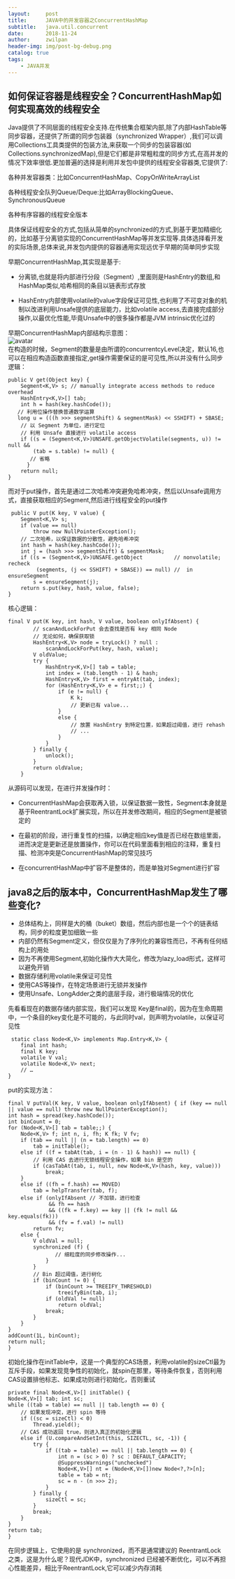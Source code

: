 ```yaml
---
layout:     post
title:      JAVA中的并发容器之ConcurrentHashMap
subtitle:   java.util.concurrent
date:       2018-11-24
author:     zwilpan
header-img: img/post-bg-debug.png
catalog: true
tags:
    - JAVA并发
---
```


## 如何保证容器是线程安全？ConcurrentHashMap如何实现高效的线程安全

Java提供了不同层面的线程安全支持.在传统集合框架内部,除了内部HashTable等同步容器，还提供了所谓的同步包装器（synchronized Wrapper）,我们可以调用Collections工具类提供的包装方法,来获取一个同步的包装容器(如Collections.synchronizedMap),但是它们都是非常粗粒度的同步方式,在高并发的情况下效率很低.更加普遍的选择是利用并发包中提供的线程安全容器类,它提供了:  

各种并发容器类：比如ConcurrentHashMap、CopyOnWriteArrayList  

各种线程安全队列Queue/Deque:比如ArrayBlockingQueue、SynchronousQueue  

各种有序容器的线程安全版本  

具体保证线程安全的方式,包括从简单的synchronized的方式,到基于更加精细化的，比如基于分离锁实现的ConcurrentHashMap等并发实现等.具体选择看开发的实际场景,总体来说,并发包内提供的容器通用实现远优于早期的简单同步实现   

早期ConcurrentHashMap,其实现是基于:  
+ 分离锁,也就是将内部进行分段（Segment）,里面则是HashEntry的数组,和HashMap类似,哈希相同的条目以链表形式存放  

+ HashEntry内部使用volatile的value字段保证可见性,也利用了不可变对象的机制以改进利用Unsafe提供的底层能力，比如volatile access,去直接完成部分操作,以最优化性能,毕竟Unsafe中的很多操作都是JVM intrinsic优化过的  

早期ConcurrentHashMap内部结构示意图：  
![avatar](/img/segment.png)  
在构造的时候，Segment的数量是由所谓的concurrentcyLevel决定，默认16,也可以在相应构造函数直接指定,get操作需要保证的是可见性,所以并没有什么同步逻辑：

    public V get(Object key) {
        Segment<K,V> s; // manually integrate access methods to reduce overhead
        HashEntry<K,V>[] tab;
        int h = hash(key.hashCode());
       // 利用位操作替换普通数学运算
       long u = (((h >>> segmentShift) & segmentMask) << SSHIFT) + SBASE;
        // 以 Segment 为单位，进行定位
        // 利用 Unsafe 直接进行 volatile access
        if ((s = (Segment<K,V>)UNSAFE.getObjectVolatile(segments, u)) != null &&
            (tab = s.table) != null) {
           // 省略
          }
        return null;
    }

而对于put操作，首先是通过二次哈希冲突避免哈希冲突，然后以Unsafe调用方式，直接获取相应的Segment,然后进行线程安全的put操作  

     public V put(K key, V value) {
        Segment<K,V> s;
        if (value == null)
            throw new NullPointerException();
        // 二次哈希，以保证数据的分散性，避免哈希冲突
        int hash = hash(key.hashCode());
        int j = (hash >>> segmentShift) & segmentMask;
        if ((s = (Segment<K,V>)UNSAFE.getObject          // nonvolatile; recheck
             (segments, (j << SSHIFT) + SBASE)) == null) //  in ensureSegment
            s = ensureSegment(j);
        return s.put(key, hash, value, false);
    }

核心逻辑：

    final V put(K key, int hash, V value, boolean onlyIfAbsent) {
            // scanAndLockForPut 会去查找是否有 key 相同 Node
            // 无论如何，确保获取锁
            HashEntry<K,V> node = tryLock() ? null :
                scanAndLockForPut(key, hash, value);
            V oldValue;
            try {
                HashEntry<K,V>[] tab = table;
                int index = (tab.length - 1) & hash;
                HashEntry<K,V> first = entryAt(tab, index);
                for (HashEntry<K,V> e = first;;) {
                    if (e != null) {
                        K k;
                        // 更新已有 value...
                    }
                    else {
                        // 放置 HashEntry 到特定位置，如果超过阈值，进行 rehash
                        // ...
                    }
                }
            } finally {
                unlock();
            }
            return oldValue;
        }

从源码可以发现，在进行并发操作时：  
+ ConcurrentHashMap会获取再入锁，以保证数据一致性，Segment本身就是基于ReentrantLock扩展实现，所以在并发修改期间，相应的Segment是被锁定的  

+ 在最初的阶段，进行重复性的扫描，以确定相应key值是否已经在数组里面，进而决定是更新还是放置操作，你可以在代码里面看到相应的注释，重复扫描、检测冲突是ConcurrentHashMap的常见技巧  

+ 在concurrentHashMap中扩容不是整体的，而是单独对Segment进行扩容

## java8之后的版本中，ConcurrentHashMap发生了哪些变化?
+ 总体结构上，同样是大的桶（buket）数组，然后内部也是一个个的链表结构，同步的粒度更加细致一些  
+ 内部仍然有Segment定义，但仅仅是为了序列化的兼容性而已，不再有任何结构上的用处  
+ 因为不再使用Segment,初始化操作大大简化，修改为lazy_load形式，这样可以避免开销  
+ 数据存储利用volatile来保证可见性  
+ 使用CAS等操作，在特定场景进行无锁并发操作  
+ 使用Unsafe、LongAdder之类的底层手段，进行极端情况的优化

先看看现在的数据存储内部实现，我们可以发现 Key是final的，因为在生命周期中，一个条目的key变化是不可能的，与此同时val，则声明为volatile，以保证可见性  

     static class Node<K,V> implements Map.Entry<K,V> {
        final int hash;
        final K key;
        volatile V val;
        volatile Node<K,V> next;
        // … 
    }

put的实现方法：

    final V putVal(K key, V value, boolean onlyIfAbsent) { if (key == null || value == null) throw new NullPointerException();
    int hash = spread(key.hashCode());
    int binCount = 0;
    for (Node<K,V>[] tab = table;;) {
        Node<K,V> f; int n, i, fh; K fk; V fv;
        if (tab == null || (n = tab.length) == 0)
            tab = initTable();
        else if ((f = tabAt(tab, i = (n - 1) & hash)) == null) {
            // 利用 CAS 去进行无锁线程安全操作，如果 bin 是空的
            if (casTabAt(tab, i, null, new Node<K,V>(hash, key, value)))
                break; 
        }
        else if ((fh = f.hash) == MOVED)
            tab = helpTransfer(tab, f);
        else if (onlyIfAbsent // 不加锁，进行检查
                 && fh == hash
                 && ((fk = f.key) == key || (fk != null && key.equals(fk)))
                 && (fv = f.val) != null)
            return fv;
        else {
            V oldVal = null;
            synchronized (f) {
                   // 细粒度的同步修改操作... 
                }
            }
            // Bin 超过阈值，进行树化
            if (binCount != 0) {
                if (binCount >= TREEIFY_THRESHOLD)
                    treeifyBin(tab, i);
                if (oldVal != null)
                    return oldVal;
                break;
            }
        }
    }
    addCount(1L, binCount);
    return null;
    }

初始化操作在initTable中，这是一个典型的CAS场景，利用volatile的sizeCtl最为互斥手段，如果发现竞争性的初始化，就spin在那里，等待条件恢复，否则利用CAS设置排他标志、如果成功则进行初始化，否则重试  

    private final Node<K,V>[] initTable() {
    Node<K,V>[] tab; int sc;
    while ((tab = table) == null || tab.length == 0) {
        // 如果发现冲突，进行 spin 等待
        if ((sc = sizeCtl) < 0)
            Thread.yield(); 
        // CAS 成功返回 true，则进入真正的初始化逻辑
        else if (U.compareAndSetInt(this, SIZECTL, sc, -1)) {
            try {
                if ((tab = table) == null || tab.length == 0) {
                    int n = (sc > 0) ? sc : DEFAULT_CAPACITY;
                    @SuppressWarnings("unchecked")
                    Node<K,V>[] nt = (Node<K,V>[])new Node<?,?>[n];
                    table = tab = nt;
                    sc = n - (n >>> 2);
                }
            } finally {
                sizeCtl = sc;
            }
            break;
        }
    }
    return tab;
    }

在同步逻辑上，它使用的是 synchronized，而不是通常建议的 ReentrantLock 之类，这是为什么呢？现代JDK中，synchronized 已经被不断优化，可以不再担心性能差异，相比于ReentrantLock,它可以减少内存消耗





